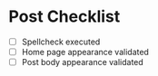# Post Checklist
- [ ] Spellcheck executed
- [ ] Home page appearance validated
- [ ] Post body appearance validated
